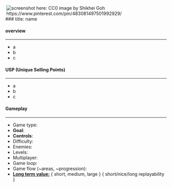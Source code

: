 <img align="right" src="https://s-media-cache-ak0.pinimg.com/236x/ae/95/68/ae9568d39a31cc3ce2f7540d311647de.jpg" alt="screenshot here: CC0 image by Shikhei Goh https://www.pinterest.com/pin/483081497501992929/" />
### title: name

#### overview
------------
- a
- b
- c

#### USP (Unique Selling Points)
------------
- a 
- b
- c

#### Gameplay
------------
- Game type:
- **Goal**:
- **Controls**:
- Difficulty:
- Enemies:
- Levels:
- Multiplayer:
- Game loop:
- Game flow (~areas, ~progression):
- [**Long term value:**](http://en.wikipedia.org/wiki/Customer_lifetime_value) { short, medium, large } { short/nice/long replayability }
 
